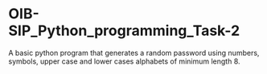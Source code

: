 # OIB-SIP_Python_programming_Task-2
A basic python program that generates a random password using numbers, symbols, upper case and lower cases alphabets  of minimum length 8.
